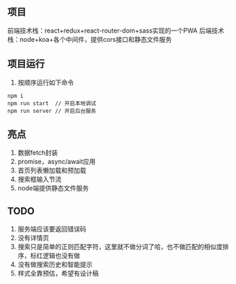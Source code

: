## 项目
前端技术栈：react+redux+react-router-dom+sass实现的一个PWA
后端技术栈：node+koa+各个中间件，提供cors接口和静态文件服务

## 项目运行
1. 按顺序运行如下命令
```
npm i 
npm run start  // 开启本地调试
npm run server // 开启后台服务
```

## 亮点
1. 数据fetch封装
2. promise，async/await应用
3. 首页列表懒加载和预加载
4. 搜索框输入节流
5. node端提供静态文件服务

## TODO
1. 服务端应该要返回错误码
2. 没有详情页
3. 搜索只是简单的正则匹配字符，这里就不做分词了哈，也不做匹配的相似度排序，标红逻辑也没有做
4. 没有做搜索历史和智能提示
5. 样式全靠预估，希望有设计稿